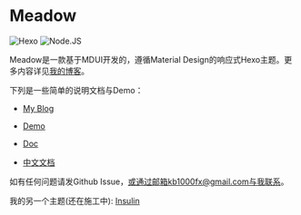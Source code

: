 # Meadow

![Hexo](https://img.shields.io/badge/Hexo-3.0+-blue) 
![Node.JS](https://img.shields.io/badge/node.js-6.0-brightgreen)

Meadow是一款基于MDUI开发的，遵循Material Design的响应式Hexo主题。更多内容详见[我的博客](https://garybear.cn/)。

下列是一些简单的说明文档与Demo：

+ [My Blog](https://kb1000fx.github.io/)

+ [Demo](https://kb1000fx.github.io/hexo-theme-meadow/)

+ [Doc](https://kb1000fx.github.io/hexo-theme-meadow/doc/en)
  
+ [中文文档](https://kb1000fx.github.io/hexo-theme-meadow/doc/)

如有任何问题请发Github Issue，或通过邮箱kb1000fx@gmail.com与我联系。

我的另一个主题(还在施工中): [Insulin](https://github.com/kb1000fx/hexo-theme-insulin)